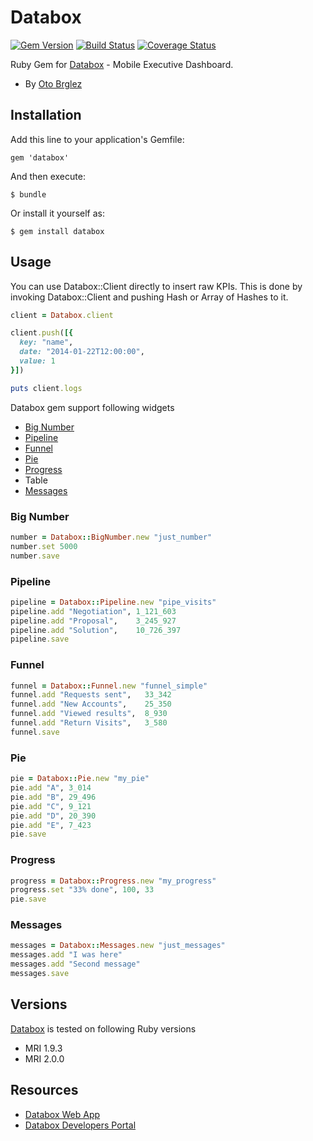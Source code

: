 # Databox

[![Gem Version][fury-badge]][fury] [![Build Status][travis-badge]][travis] [![Coverage Status](https://coveralls.io/repos/otobrglez/databox/badge.png?branch=master)](https://coveralls.io/r/otobrglez/databox?branch=master)

Ruby Gem for [Databox](http://databox.com/) - Mobile Executive Dashboard.

- By [Oto Brglez](https://github.com/otobrglez)

## Installation

Add this line to your application's Gemfile:

    gem 'databox'

And then execute:

    $ bundle

Or install it yourself as:

    $ gem install databox

## Usage

You can use Databox::Client directly to insert raw KPIs. This is done by invoking Databox::Client and pushing Hash or Array of Hashes to it.

```ruby
client = Databox.client

client.push([{
  key: "name",
  date: "2014-01-22T12:00:00",
  value: 1
}])

puts client.logs
```

Databox gem support following widgets

- [Big Number](https://developers.databox.com/push/v1/widgets/main/#big-number)
- [Pipeline](https://developers.databox.com/push/v1/widgets/pipeline)
- [Funnel](https://developers.databox.com/push/v1/widgets/funnel)
- [Pie](https://developers.databox.com/push/v1/widgets/pie)
- [Progress](https://developers.databox.com/push/v1/widgets/progress)
- Table
- [Messages](https://developers.databox.com/push/v1/widgets/messages)

### Big Number
```ruby
number = Databox::BigNumber.new "just_number"
number.set 5000
number.save
```

### Pipeline
```ruby
pipeline = Databox::Pipeline.new "pipe_visits"
pipeline.add "Negotiation", 1_121_603
pipeline.add "Proposal",    3_245_927
pipeline.add "Solution",    10_726_397
pipeline.save
```

### Funnel
```ruby
funnel = Databox::Funnel.new "funnel_simple"
funnel.add "Requests sent",   33_342
funnel.add "New Accounts",    25_350
funnel.add "Viewed results",  8_930
funnel.add "Return Visits",   3_580
funnel.save
```

### Pie
```ruby
pie = Databox::Pie.new "my_pie"
pie.add "A", 3_014
pie.add "B", 29_496
pie.add "C", 9_121
pie.add "D", 20_390
pie.add "E", 7_423
pie.save
```

### Progress
```ruby
progress = Databox::Progress.new "my_progress"
progress.set "33% done", 100, 33
pie.save
```

### Messages

```ruby
messages = Databox::Messages.new "just_messages"
messages.add "I was here"
messages.add "Second message"
messages.save
```

## Versions

[Databox](https://github.com/otobrglez/databox) is tested on following Ruby versions

- MRI 1.9.3
- MRI 2.0.0

## Resources

- [Databox Web App](https://app.databox.com/)
- [Databox Developers Portal](https://developers.databox.com/)


[fury-badge]: https://badge.fury.io/rb/databox.png
[fury]: http://badge.fury.io/rb/databox
[travis-badge]: https://secure.travis-ci.org/otobrglez/databox.png?branch=master
[travis]: http://travis-ci.org/otobrglez/databox
